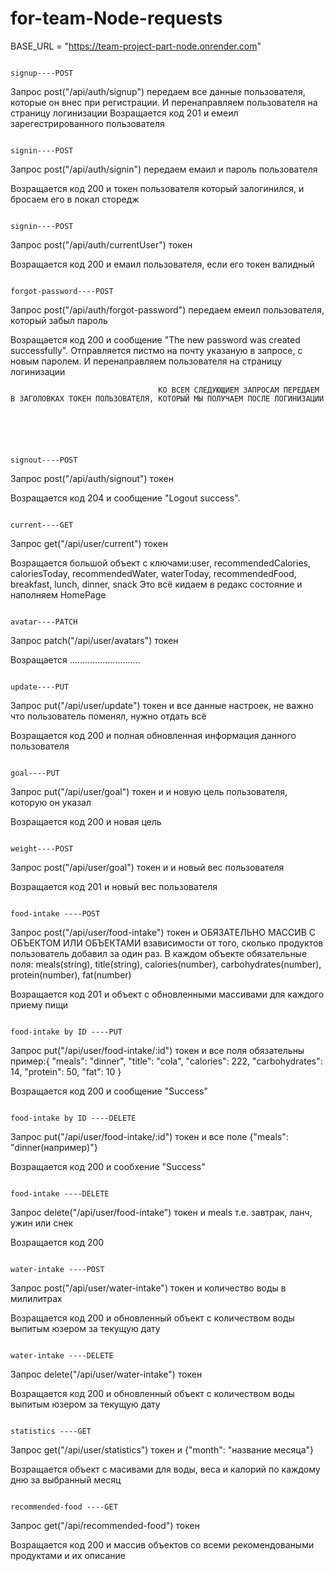 # for-team-Node-requests

BASE_URL = "https://team-project-part-node.onrender.com"

                                                                                            signup----POST

Запрос post("/api/auth/signup") передаем все данные пользователя, которые он внес при регистрации. И перенаправляем пользователя на страницу логинизации
Возращается код 201 и емеил зарегестрированного пользователя

                                                                                            signin----POST

Запрос post("/api/auth/signin") передаем емаил и пароль пользователя

Возращается код 200 и токен пользователя который залогинился, и бросаем его в локал сторедж

                                                                                            signin----POST

Запрос post("/api/auth/currentUser") токен

Возращается код 200 и емаил пользователя, если его токен валидный

                                                                                            forgot-password----POST

Запрос post("/api/auth/forgot-password") передаем емеил пользователя, который забыл пароль

Возращается код 200 и сообщение "The new password was created successfully". Отправляется пистмо на почту указаную в запросе, с новым паролем. И перенаправляем пользователя на страницу логинизации

                                     КО ВСЕМ СЛЕДУЮЩИЕМ ЗАПРОСАМ ПЕРЕДАЕМ В ЗАГОЛОВКАХ ТОКЕН ПОЛЬЗОВАТЕЛЯ, КОТОРЫЙ МЫ ПОЛУЧАЕМ ПОСЛЕ ЛОГИНИЗАЦИИ





                                                                                            signout----POST

Запрос post("/api/auth/signout") токен

Возращается код 204 и сообщение "Logout success".

                                                                                            current----GET

Запрос get("/api/user/current") токен

Возращается большой объект с ключами:user, recommendedCalories, caloriesToday, recommendedWater, waterToday, recommendedFood, breakfast, lunch, dinner, snack Это всё кидаем в редакс состояние и наполняем HomePage

                                                                                            avatar----PATCH

Запрос patch("/api/user/avatars") токен

Возращается ............................

                                                                                            update----PUT

Запрос put("/api/user/update") токен и все данные настроек, не важно что пользователь поменял, нужно отдать всё

Возращается код 200 и полная обновленная информация данного пользователя

                                                                                            goal----PUT

Запрос put("/api/user/goal") токен и и новую цель пользователя, которую он указал

Возращается код 200 и новая цель

                                                                                            weight----POST

Запрос post("/api/user/goal") токен и и новый вес пользователя

Возращается код 201 и новый вес пользователя

                                                                                            food-intake ----POST

Запрос post("/api/user/food-intake") токен и ОБЯЗАТЕЛЬНО МАССИВ С ОБЪЕКТОМ ИЛИ ОБЪЕКТАМИ взависимости от того, сколько продуктов пользователь добавил за один раз. В каждом объекте обязательные поля:
meals(string), title(string), calories(number), carbohydrates(number), protein(number), fat(number)

Возращается код 201 и объект с обновленными массивами для каждого приему пищи

                                                                                            food-intake by ID ----PUT

Запрос put("/api/user/food-intake/:id") токен и все поля обязательны пример:{
"meals": "dinner",
"title": "cola",
"calories": 222,
"carbohydrates": 14,
"protein": 50,
"fat": 10
}

Возращается код 200 и сообщение "Success"

                                                                                            food-intake by ID ----DELETE

Запрос put("/api/user/food-intake/:id") токен и все полe {"meals": "dinner(например)"}

Возращается код 200 и сообхение "Success"

                                                                                            food-intake ----DELETE

Запрос delete("/api/user/food-intake") токен и meals т.е. завтрак, ланч, ужин или снек

Возращается код 200

                                                                                            water-intake ----POST

Запрос post("/api/user/water-intake") токен и количество воды в милилитрах

Возращается код 200 и обновленный объект с количеством воды выпитым юзером за текущую дату

                                                                                            water-intake ----DELETE

Запрос delete("/api/user/water-intake") токен

Возращается код 200 и обновленный объект с количеством воды выпитым юзером за текущую дату

                                                                                           statistics ----GET

Запрос get("/api/user/statistics") токен и {"month": "название месяца"}

Возращается объект с масивами для воды, веса и калорий по каждому дню за выбранный месяц

                                                                                           recommended-food ----GET

Запрос get("/api/recommended-food") токен

Возращается код 200 и массив объектов со всеми рекомендоваными продуктами и их описание

